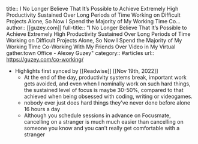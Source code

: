 title:: I No Longer Believe That It’s Possible to Achieve Extremely High Productivity Sustained Over Long Periods of Time Working on Difficult Projects Alone, So Now I Spend the Majority of My Working Time Co...
author:: [[guzey.com]]
full-title:: "I No Longer Believe That It’s Possible to Achieve Extremely High Productivity Sustained Over Long Periods of Time Working on Difficult Projects Alone, So Now I Spend the Majority of My Working Time Co-Working With My Friends Over Video in My Virtual gather.town Office - Alexey Guzey"
category:: #articles
url:: https://guzey.com/co-working/

- Highlights first synced by [[Readwise]] [[Nov 19th, 2022]]
	- At the end of the day, productivity systems break, important work gets avoided, and even when I nominally work on such hard things, the sustained level of focus is maybe 30-50%, compared to that achieved when being obsessed with coding, writing or videogames.
	- nobody ever just does hard things they’ve never done before alone 16 hours a day
	- Although you schedule sessions in advance on Focusmate, cancelling on a stranger is much much easier than cancelling on someone you know and you can’t really get comfortable with a stranger